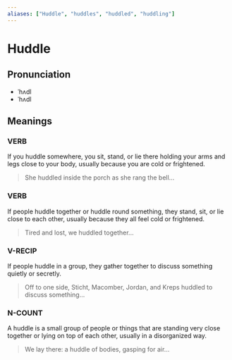 ```yaml
---
aliases: ["Huddle", "huddles", "huddled", "huddling"]
---
```


# Huddle

## Pronunciation

- ˈhʌdl
- ˈhʌdl

## Meanings

### VERB

If you huddle somewhere, you sit, stand, or lie there holding your arms and legs close to your body, usually because you are cold or frightened.  

> She huddled inside the porch as she rang the bell...

### VERB

If people huddle together or huddle round something, they stand, sit, or lie close to each other, usually because they all feel cold or frightened.  

> Tired and lost, we huddled together... 

### V-RECIP

If people huddle in a group, they gather together to discuss something quietly or secretly.  

> Off to one side, Sticht, Macomber, Jordan, and Kreps huddled to discuss something...

### N-COUNT

A huddle is a small group of people or things that are standing very close together or lying on top of each other, usually in a disorganized way.  

> We lay there: a huddle of bodies, gasping for air...



## 


